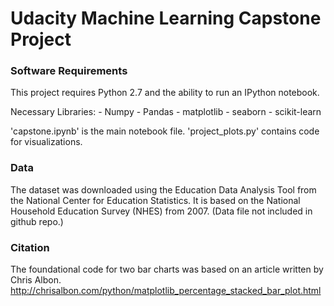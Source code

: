 # Udacity Machine Learning Capstone Project

### Software Requirements

This project requires Python 2.7 and the ability to run an IPython notebook.

Necessary Libraries:
	- Numpy
	- Pandas
	- matplotlib
	- seaborn
	- scikit-learn

'capstone.ipynb' is the main notebook file.
'project_plots.py' contains code for visualizations.

### Data

The dataset was downloaded using the Education Data Analysis Tool from the National Center for Education Statistics.  It is based on the National Household Education Survey (NHES) from 2007. (Data file not included in github repo.)

### Citation

The foundational code for two bar charts was based on an article written by Chris Albon.
http://chrisalbon.com/python/matplotlib_percentage_stacked_bar_plot.html

